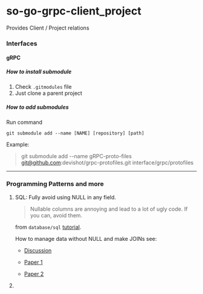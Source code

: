 # so-go-grpc-client_project
Provides Client / Project relations

### Interfaces

#### gRPC

##### How to install submodule
1. Check `.gitmodules` file
2. Just clone a parent project

##### How to add submodules

Run command

`git submodule add --name [NAME] [repository] [path]`

Example:

> git submodule add --name gRPC-proto-files git@github.com:devishot/grpc-protofiles.git interface/grpc/protofiles

---

### Programming Patterns and more

1. SQL: Fully avoid using NULL in any field. 

    > Nullable columns are annoying and lead to a lot of ugly code. If you can, avoid them.
    
    from `database/sql` [tutorial](http://go-database-sql.org/nulls.html).
    
    How to manage data without NULL and make JOINs see:
    
    - [Discussion](https://stackoverflow.com/questions/3079885/options-for-eliminating-nullable-columns-from-a-db-model-in-order-to-avoid-sql#)
    
    - [Paper 1](http://www.u.arizona.edu/~rubinson/scrawl/Rubinson.2007.Nulls_Three-Valued_Logic_and_Ambiguity_in_SQL.pdf)
    
    - [Paper 2](https://www.dcs.warwick.ac.uk/~hugh/TTM/Missing-info-without-nulls.pdf)

2. 